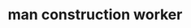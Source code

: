 ---
layout: people&body
title: man construction worker
emoji: man_construction_worker
permalink: 👷‍♂️.html
---